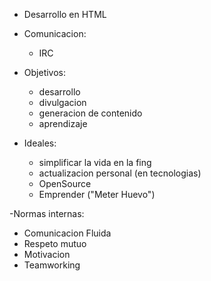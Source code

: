 - Desarrollo en HTML
- Comunicacion:
  - IRC
- Objetivos:
  - desarrollo
  - divulgacion
  - generacion de contenido
  - aprendizaje

- Ideales:
  - simplificar la vida en la fing
  - actualizacion personal (en tecnologias)
  - OpenSource
  - Emprender ("Meter Huevo")

-Normas internas:
  - Comunicacion Fluida
  - Respeto mutuo
  - Motivacion
  - Teamworking

